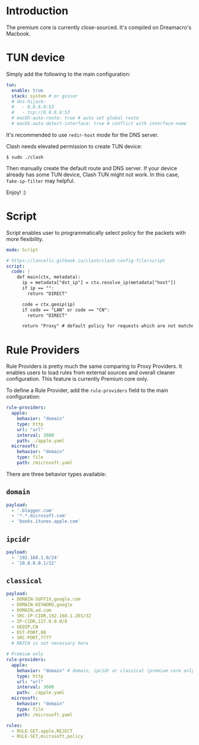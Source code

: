# Introduction
The premium core is currently close-sourced. It's compiled on Dreamacro's Macbook.

# TUN device

Simply add the following to the main configuration:

```yaml
tun:
  enable: true
  stack: system # or gvisor
  # dns-hijack:
  #   - 8.8.8.8:53
  #   - tcp://8.8.8.8:53
  # macOS-auto-route: true # auto set global route
  # macOS-auto-detect-interface: true # conflict with interface-name
```

It's recommended to use `redir-host` mode for the DNS server.

Clash needs elevated permission to create TUN device:

```
$ sudo ./clash
```

Then manually create the default route and DNS server. If your device already has some TUN device, Clash TUN might not work. In this case, `fake-ip-filter` may helpful.

Enjoy! :)


# Script

Script enables user to programmatically select policy for the packets with more flexibility.

```yaml
mode: Script

# https://lancellc.gitbook.io/clash/clash-config-file/script
script:
  code: |
    def main(ctx, metadata):
      ip = metadata["dst_ip"] = ctx.resolve_ip(metadata["host"])
      if ip == "":
        return "DIRECT"

      code = ctx.geoip(ip)
      if code == "LAN" or code == "CN":
        return "DIRECT"

      return "Proxy" # default policy for requests which are not matched by any other script
```

# Rule Providers
Rule Providers is pretty much the same comparing to Proxy Providers. It enables users to load rules from external sources and overall cleaner configuration. This feature is currently Premium core only.

To define a Rule Provider, add the `rule-providers` field to the main configuration:

```yaml
rule-providers:
  apple:
    behavior: "domain"
    type: http
    url: "url"
    interval: 3600
    path: ./apple.yaml
  microsoft:
    behavior: "domain"
    type: file
    path: /microsoft.yaml
```

There are three behavior types available:

## `domain`

```yaml
payload:
  - '.blogger.com'
  - '*.*.microsoft.com'
  - 'books.itunes.apple.com'
```

## `ipcidr`

```yaml
payload:
  - '192.168.1.0/24'
  - '10.0.0.0.1/32'
```

## `classical`

```yaml
payload:
  - DOMAIN-SUFFIX,google.com
  - DOMAIN-KEYWORD,google
  - DOMAIN,ad.com
  - SRC-IP-CIDR,192.168.1.201/32
  - IP-CIDR,127.0.0.0/8
  - GEOIP,CN
  - DST-PORT,80
  - SRC-PORT,7777
  # MATCH is not necessary here
```

```yaml
# Premium only
rule-providers:
  apple:
    behavior: "domain" # domain, ipcidr or classical (premium core only)
    type: http
    url: "url"
    interval: 3600
    path: ./apple.yaml
  microsoft:
    behavior: "domain"
    type: file
    path: /microsoft.yaml

rules:
  - RULE-SET,apple,REJECT
  - RULE-SET,microsoft,policy
```
